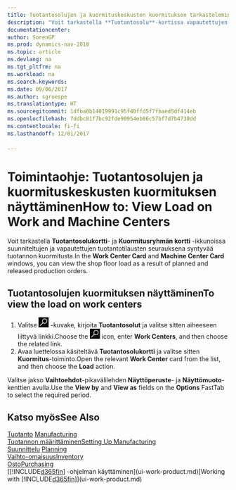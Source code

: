```yaml
---
title: Tuotantosolujen ja kuormituskeskusten kuormituksen tarkasteleminen
description: "Voit tarkastella **Tuotantosolu**-kortissa vapautettujen tuotantotilausten vuoksi tuotantosoluihin syntynyttä kuormitusta."
documentationcenter: 
author: SorenGP
ms.prod: dynamics-nav-2018
ms.topic: article
ms.devlang: na
ms.tgt_pltfrm: na
ms.workload: na
ms.search.keywords: 
ms.date: 09/06/2017
ms.author: sgroespe
ms.translationtype: HT
ms.sourcegitcommit: 1dfba8b14019991c95f40ffd5f7fbaed5df414eb
ms.openlocfilehash: 7ddbc81f7bc92fde90954eb86c57bf7d7b4730dd
ms.contentlocale: fi-fi
ms.lasthandoff: 12/01/2017

---
```

# <a name="how-to-view-load-on-work-and-machine-centers"></a><span data-ttu-id="a051e-103">Toimintaohje: Tuotantosolujen ja kuormituskeskusten kuormituksen näyttäminen</span><span class="sxs-lookup"><span data-stu-id="a051e-103">How to: View Load on Work and Machine Centers</span></span>
<span data-ttu-id="a051e-104">Voit tarkastella **Tuotantosolukortti**- ja **Kuormitusryhmän kortti** -ikkunoissa suunniteltujen ja vapautettujen tuotantotilausten seurauksena syntyvää tuotannon kuormitusta.</span><span class="sxs-lookup"><span data-stu-id="a051e-104">In the **Work Center Card** and **Machine Center Card** windows, you can view the shop floor load as a result of planned and released production orders.</span></span>    

## <a name="to-view-the-load-on-work-centers"></a><span data-ttu-id="a051e-105">Tuotantosolujen kuormituksen näyttäminen</span><span class="sxs-lookup"><span data-stu-id="a051e-105">To view the load on work centers</span></span>  
1.  <span data-ttu-id="a051e-106">Valitse ![Etsi sivu tai raportti](media/ui-search/search_small.png "Etsi sivu tai raportti -kuvake") -kuvake, kirjoita **Tuotantosolut** ja valitse sitten aiheeseen liittyvä linkki.</span><span class="sxs-lookup"><span data-stu-id="a051e-106">Choose the ![Search for Page or Report](media/ui-search/search_small.png "Search for Page or Report icon") icon, enter **Work Centers**, and then choose the related link.</span></span>  
2.  <span data-ttu-id="a051e-107">Avaa luettelossa käsiteltävä **Tuotantosolukortti** ja valitse sitten **Kuormitus**-toiminto.</span><span class="sxs-lookup"><span data-stu-id="a051e-107">Open the relevant **Work Center** card from the list, and then choose the **Load** action.</span></span>  

<span data-ttu-id="a051e-108">Valitse jakso **Vaihtoehdot**-pikavälilehden **Näyttöperuste**- ja **Näyttömuoto**-kenttien avulla.</span><span class="sxs-lookup"><span data-stu-id="a051e-108">Use the **View by** and **View as** fields on the **Options** FastTab to select the required period.</span></span>  

## <a name="see-also"></a><span data-ttu-id="a051e-109">Katso myös</span><span class="sxs-lookup"><span data-stu-id="a051e-109">See Also</span></span>  
<span data-ttu-id="a051e-110">[Tuotanto](production-manage-manufacturing.md)  </span><span class="sxs-lookup"><span data-stu-id="a051e-110">[Manufacturing](production-manage-manufacturing.md)  </span></span>  
[<span data-ttu-id="a051e-111">Tuotannon määrittäminen</span><span class="sxs-lookup"><span data-stu-id="a051e-111">Setting Up Manufacturing</span></span>](production-configure-production-processes.md)  
<span data-ttu-id="a051e-112">[Suunnittelu](production-planning.md)    </span><span class="sxs-lookup"><span data-stu-id="a051e-112">[Planning](production-planning.md)    </span></span>  
[<span data-ttu-id="a051e-113">Vaihto-omaisuus</span><span class="sxs-lookup"><span data-stu-id="a051e-113">Inventory</span></span>](inventory-manage-inventory.md)  
[<span data-ttu-id="a051e-114">Osto</span><span class="sxs-lookup"><span data-stu-id="a051e-114">Purchasing</span></span>](purchasing-manage-purchasing.md)  
<span data-ttu-id="a051e-115">[[!INCLUDE[d365fin](includes/d365fin_md.md)] -ohjelman käyttäminen](ui-work-product.md)</span><span class="sxs-lookup"><span data-stu-id="a051e-115">[Working with [!INCLUDE[d365fin](includes/d365fin_md.md)]](ui-work-product.md)</span></span>

